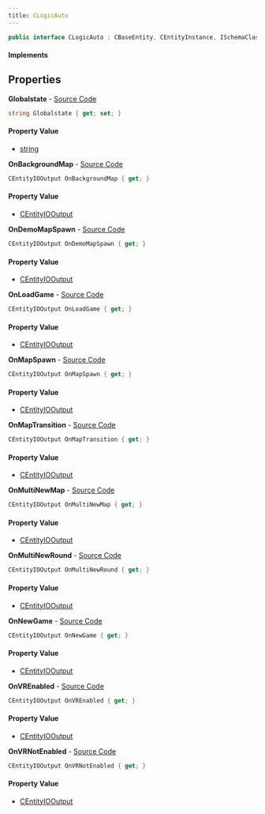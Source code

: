 ```yaml
---
title: CLogicAuto
---
```


```csharp
public interface CLogicAuto : CBaseEntity, CEntityInstance, ISchemaClass<CEntityInstance>, ISchemaClass<CBaseEntity>, ISchemaClass<CLogicAuto>, ISchemaField, ISchemaClass, INativeHandle
```

#### Implements

## Properties

**Globalstate** - [Source Code](https://github.com/swiftly-solution/swiftlys2/blob/main/managed/src/SwiftlyS2.Generated/Schemas/Interfaces/CLogicAuto.cs#L36)

```csharp
string Globalstate { get; set; }
```

#### Property Value

- [string](https://learn.microsoft.com/dotnet/api/system.string)

**OnBackgroundMap** - [Source Code](https://github.com/swiftly-solution/swiftlys2/blob/main/managed/src/SwiftlyS2.Generated/Schemas/Interfaces/CLogicAuto.cs#L26)

```csharp
CEntityIOOutput OnBackgroundMap { get; }
```

#### Property Value

- [CEntityIOOutput](/docs/api/shared/schemadefinitions/centityiooutput)

**OnDemoMapSpawn** - [Source Code](https://github.com/swiftly-solution/swiftlys2/blob/main/managed/src/SwiftlyS2.Generated/Schemas/Interfaces/CLogicAuto.cs#L18)

```csharp
CEntityIOOutput OnDemoMapSpawn { get; }
```

#### Property Value

- [CEntityIOOutput](/docs/api/shared/schemadefinitions/centityiooutput)

**OnLoadGame** - [Source Code](https://github.com/swiftly-solution/swiftlys2/blob/main/managed/src/SwiftlyS2.Generated/Schemas/Interfaces/CLogicAuto.cs#L22)

```csharp
CEntityIOOutput OnLoadGame { get; }
```

#### Property Value

- [CEntityIOOutput](/docs/api/shared/schemadefinitions/centityiooutput)

**OnMapSpawn** - [Source Code](https://github.com/swiftly-solution/swiftlys2/blob/main/managed/src/SwiftlyS2.Generated/Schemas/Interfaces/CLogicAuto.cs#L16)

```csharp
CEntityIOOutput OnMapSpawn { get; }
```

#### Property Value

- [CEntityIOOutput](/docs/api/shared/schemadefinitions/centityiooutput)

**OnMapTransition** - [Source Code](https://github.com/swiftly-solution/swiftlys2/blob/main/managed/src/SwiftlyS2.Generated/Schemas/Interfaces/CLogicAuto.cs#L24)

```csharp
CEntityIOOutput OnMapTransition { get; }
```

#### Property Value

- [CEntityIOOutput](/docs/api/shared/schemadefinitions/centityiooutput)

**OnMultiNewMap** - [Source Code](https://github.com/swiftly-solution/swiftlys2/blob/main/managed/src/SwiftlyS2.Generated/Schemas/Interfaces/CLogicAuto.cs#L28)

```csharp
CEntityIOOutput OnMultiNewMap { get; }
```

#### Property Value

- [CEntityIOOutput](/docs/api/shared/schemadefinitions/centityiooutput)

**OnMultiNewRound** - [Source Code](https://github.com/swiftly-solution/swiftlys2/blob/main/managed/src/SwiftlyS2.Generated/Schemas/Interfaces/CLogicAuto.cs#L30)

```csharp
CEntityIOOutput OnMultiNewRound { get; }
```

#### Property Value

- [CEntityIOOutput](/docs/api/shared/schemadefinitions/centityiooutput)

**OnNewGame** - [Source Code](https://github.com/swiftly-solution/swiftlys2/blob/main/managed/src/SwiftlyS2.Generated/Schemas/Interfaces/CLogicAuto.cs#L20)

```csharp
CEntityIOOutput OnNewGame { get; }
```

#### Property Value

- [CEntityIOOutput](/docs/api/shared/schemadefinitions/centityiooutput)

**OnVREnabled** - [Source Code](https://github.com/swiftly-solution/swiftlys2/blob/main/managed/src/SwiftlyS2.Generated/Schemas/Interfaces/CLogicAuto.cs#L32)

```csharp
CEntityIOOutput OnVREnabled { get; }
```

#### Property Value

- [CEntityIOOutput](/docs/api/shared/schemadefinitions/centityiooutput)

**OnVRNotEnabled** - [Source Code](https://github.com/swiftly-solution/swiftlys2/blob/main/managed/src/SwiftlyS2.Generated/Schemas/Interfaces/CLogicAuto.cs#L34)

```csharp
CEntityIOOutput OnVRNotEnabled { get; }
```

#### Property Value

- [CEntityIOOutput](/docs/api/shared/schemadefinitions/centityiooutput)

